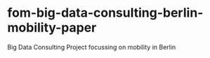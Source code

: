 # fom-big-data-consulting-berlin-mobility-paper
Big Data Consulting Project focussing on mobility in Berlin
